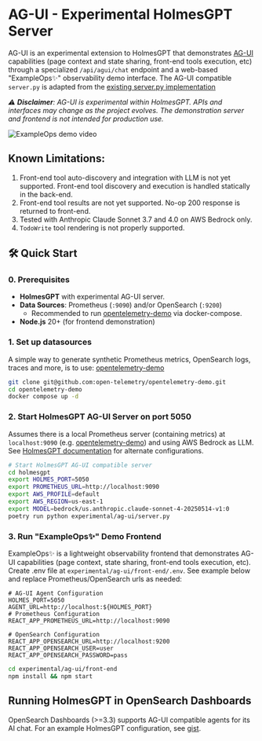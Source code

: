 # AG-UI - Experimental HolmesGPT Server

AG-UI is an experimental extension to HolmesGPT that demonstrates [AG-UI](https://docs.ag-ui.com/introduction) capabilities (page context and state sharing, front-end tools execution, etc) through a specialized `/api/agui/chat` endpoint and a web-based "ExampleOps✨" observability demo interface. The AG-UI compatible `server.py` is adapted from the [existing server.py implementation](../../server.py)

_⚠️ **Disclaimer**: AG-UI is experimental within HolmesGPT. APIs and interfaces may change as the project evolves. The demonstration server and frontend is not intended for production use._

![ExampleOps demo video](https://github.com/kylehounslow/holmesgpt/blob/docs/experimental/ag-ui/docs/holmesgpt-agui-demo-1.gif?raw=true)

## Known Limitations:

1. Front-end tool auto-discovery and integration with LLM is not yet supported. Front-end tool discovery and execution is handled statically in the back-end.
1. Front-end tool results are not yet supported. No-op 200 response is returned to front-end.
1. Tested with Anthropic Claude Sonnet 3.7 and 4.0 on AWS Bedrock only.
1. `TodoWrite` tool rendering is not properly supported.

## 🛠️ Quick Start

### **0. Prerequisites**

- **HolmesGPT** with experimental AG-UI server.
- **Data Sources**: Prometheus (`:9090`) and/or OpenSearch (`:9200`)
  - Recommended to run [opentelemetry-demo](https://github.com/open-telemetry/opentelemetry-demo) via docker-compose.
- **Node.js** 20+ (for frontend demonstration)

### **1. Set up datasources**

A simple way to generate synthetic Prometheus metrics, OpenSearch logs, traces and more, is to use: [opentelemetry-demo](https://github.com/open-telemetry/opentelemetry-demo)

```bash
git clone git@github.com:open-telemetry/opentelemetry-demo.git
cd opentelemetry-demo
docker compose up -d
```

### **2. Start HolmesGPT AG-UI Server on port 5050**

Assumes there is a local Prometheus server (containing metrics) at `localhost:9090` (e.g. [opentelemetry-demo](https://github.com/open-telemetry/opentelemetry-demo)) and using AWS Bedrock as LLM. See [HolmesGPT documentation](https://holmesgpt.dev/) for alternate configurations.

```bash
# Start HolmesGPT AG-UI compatible server
cd holmesgpt
export HOLMES_PORT=5050
export PROMETHEUS_URL=http://localhost:9090
export AWS_PROFILE=default
export AWS_REGION=us-east-1
export MODEL=bedrock/us.anthropic.claude-sonnet-4-20250514-v1:0
poetry run python experimental/ag-ui/server.py
```

### **3. Run "ExampleOps✨" Demo Frontend**

ExampleOps✨ is a lightweight observability frontend that demonstrates AG-UI capabilities (page context, state sharing, front-end tools execution, etc).
Create .env file at `experimental/ag-ui/front-end/.env`. See example below and replace Prometheus/OpenSearch urls as needed:

```env
# AG-UI Agent Configuration
HOLMES_PORT=5050
AGENT_URL=http://localhost:${HOLMES_PORT}
# Prometheus Configuration
REACT_APP_PROMETHEUS_URL=http://localhost:9090

# OpenSearch Configuration
REACT_APP_OPENSEARCH_URL=http://localhost:9200
REACT_APP_OPENSEARCH_USER=user
REACT_APP_OPENSEARCH_PASSWORD=pass
```

```bash
cd experimental/ag-ui/front-end
npm install && npm start
```

## Running HolmesGPT in OpenSearch Dashboards
OpenSearch Dashboards (>=3.3) supports AG-UI compatible agents for its AI chat. For an example HolmesGPT configuration, 
see [gist](https://gist.github.com/kylehounslow/07290ee15768a5b15a924831f7759217).